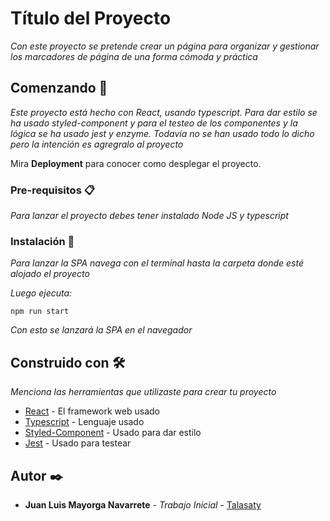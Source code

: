 # Título del Proyecto

_Con este proyecto se pretende crear un página para organizar y gestionar los marcadores de página de una forma cómoda y práctica_

## Comenzando 🚀

_Este proyecto está hecho con React, usando typescript. Para dar estilo se ha usado styled-component y para el testeo de los componentes y la lógica se ha usado jest y enzyme. Todavía no se han usado todo lo dicho pero la intención es agregralo al proyecto_

Mira **Deployment** para conocer como desplegar el proyecto.


### Pre-requisitos 📋

_Para lanzar el proyecto debes tener instalado Node JS y typescript_


### Instalación 🔧

_Para lanzar la SPA navega con el terminal hasta la carpeta donde esté alojado el proyecto_

_Luego ejecuta:_

```
npm run start
```

_Con esto se lanzará la SPA en el navegador_


## Construido con 🛠️

_Menciona las herramientas que utilizaste para crear tu proyecto_

* [React](https://reactjs.org/docs/getting-started.html) - El framework web usado
* [Typescript](https://www.typescriptlang.org/docs/home.html) - Lenguaje usado
* [Styled-Component](https://www.styled-components.com/docs) - Usado para dar estilo
* [Jest](https://jestjs.io/docs/en/getting-started.html) - Usado para testear



## Autor ✒️


* **Juan Luis Mayorga Navarrete** - *Trabajo Inicial* - [Talasaty](https://github.com/Talasaty/)
 



